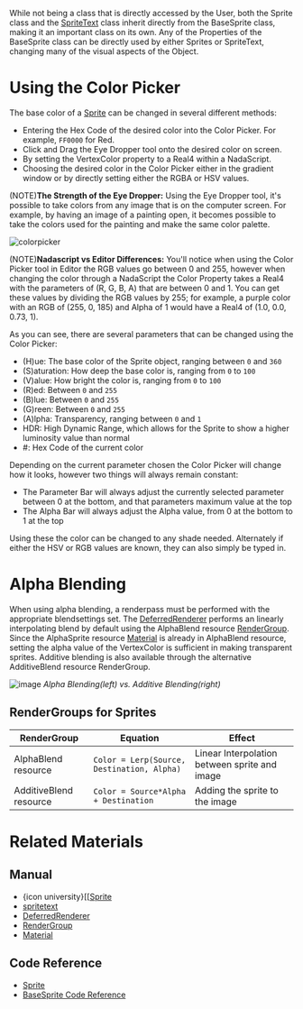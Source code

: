 While not being a class that is directly accessed by the User, both the Sprite class and the [SpriteText](https://github.com/ZilchEngine/ZilchDocs/blob/master/zero_editor_documentation/zeromanual/graphics/sprites/spritetext.markdown) class inherit directly from the BaseSprite class, making it an important class on its own. Any of the Properties of the BaseSprite class can be directly used by either Sprites or SpriteText, changing many of the visual aspects of the Object. 

 # Using the Color Picker
The base color of a  [Sprite](https://github.com/ZilchEngine/ZilchDocs/blob/master/zero_editor_documentation/code_reference/class_reference/sprite.markdown)  can be changed in several different methods:

 - Entering the Hex Code of the desired color into the Color Picker. For example, `FF0000` for Red. 
 - Click and Drag the Eye Dropper tool onto the desired color on screen.
 - By setting the VertexColor  property to a Real4 within a NadaScript.
 - Choosing the desired color in the Color Picker either in the gradient window or by directly setting either the RGBA or HSV values.

(NOTE)**The Strength of the Eye Dropper:**  Using the Eye Dropper tool, it's possible to take colors from any image that is on the computer screen. For example, by having an image of a painting open, it becomes possible to take the colors used for the painting and make the same color palette. 



![colorpicker](https://media.githubusercontent.com/media/zeroengineteam/ZeroFiles/master/doc_files/1160.png)


(NOTE)**Nadascript vs Editor Differences:**  You'll notice when using the Color Picker tool in Editor the RGB values go between 0 and 255, however when changing the color through a NadaScript the Color Property takes a Real4  with the parameters of (R, G, B, A) that are between 0 and 1. You can get these values by dividing the RGB values by 255; for example, a purple color with an RGB of (255, 0, 185) and Alpha of 1 would have a Real4 of (1.0, 0.0, 0.73, 1).

As you can see, there are several parameters that can be changed using the Color Picker:

 - (H)ue: The base color of the Sprite object, ranging between `0` and `360`
 - (S)aturation: How deep the base color is, ranging from `0` to `100`
 - (V)alue: How bright the color is, ranging from `0` to `100`
 - (R)ed: Between `0` and `255`
 - (B)lue: Between `0` and `255`
 - (G)reen: Between `0` and `255`
 - (A)lpha: Transparency, ranging between `0` and `1`
 - HDR: High Dynamic Range, which allows for the Sprite to show a higher luminosity value than normal
 - #: Hex Code of the current color

Depending on the current parameter chosen the Color Picker will change how it looks, however two things will always remain constant:

 - The Parameter Bar will always adjust the currently selected parameter between 0 at the bottom, and that parameters maximum value at the top
 - The Alpha Bar will always adjust the Alpha value, from 0 at the bottom to 1 at the top

Using these the color can be changed to any shade needed. Alternately if either the HSV or RGB values are known, they can also simply be typed in. 

 # Alpha Blending
When using alpha blending, a renderpass must be performed with the appropriate blendsettings set.  The [DeferredRenderer](https://github.com/ZilchEngine/ZilchDocs/blob/master/zero_editor_documentation/zeromanual/graphics/renderer.markdown) performs an linearly interpolating blend by default using the AlphaBlend resource [RenderGroup](https://github.com/ZilchEngine/ZilchDocs/blob/master/zero_editor_documentation/zeromanual/graphics/rendergroups.markdown).  Since the AlphaSprite resource [Material](https://github.com/ZilchEngine/ZilchDocs/blob/master/zero_editor_documentation/zeromanual/graphics/materials/materials_overview.markdown) is already in AlphaBlend resource, setting the alpha value of the VertexColor  is sufficient in making transparent sprites.  Additive blending is also available through the alternative AdditiveBlend resource RenderGroup.



![image](https://media.githubusercontent.com/media/zeroengineteam/ZeroFiles/master/doc_files/28541.png) *Alpha Blending(left) vs. Additive Blending(right)*


 ##  RenderGroups for Sprites
| RenderGroup | Equation | Effect |
| -- | -- | -- |
| AlphaBlend resource | `Color = Lerp(Source, Destination, Alpha)` | Linear Interpolation between sprite and image |
| AdditiveBlend resource | `Color = Source*Alpha + Destination` | Adding the sprite to the image |

 # Related Materials
 ## Manual

- {icon university}[[[Sprite](https://github.com/ZilchEngine/ZilchDocs/blob/master/zero_editor_documentation/code_reference/class_reference/sprite.markdown)
- [spritetext](https://github.com/ZilchEngine/ZilchDocs/blob/master/zero_editor_documentation/zeromanual/graphics/sprites/spritetext.markdown)
- [DeferredRenderer](https://github.com/ZilchEngine/ZilchDocs/blob/master/zero_editor_documentation/zeromanual/graphics/renderer.markdown)
- [RenderGroup](https://github.com/ZilchEngine/ZilchDocs/blob/master/zero_editor_documentation/zeromanual/graphics/rendergroups.markdown)
- [Material](https://github.com/ZilchEngine/ZilchDocs/blob/master/zero_editor_documentation/zeromanual/graphics/materials/materials_overview.markdown)

 ## Code Reference
- [Sprite](https://github.com/ZilchEngine/ZilchDocs/blob/master/zero_editor_documentation/code_reference/class_reference/sprite.markdown)
- [BaseSprite Code Reference](https://github.com/ZilchEngine/ZilchDocs/blob/master/zero_editor_documentation/code_reference/class_reference/basesprite.markdown) 

 